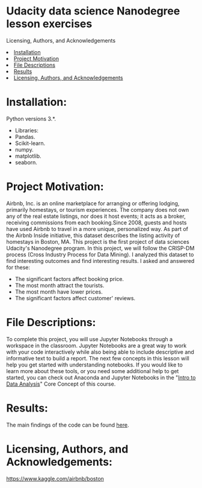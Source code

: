 # Udacity data science Nanodegree lesson exercises

Licensing, Authors, and Acknowledgements
<li><a href="#Installation">Installation</a></li>
<li><a href="#Project Motivation">Project Motivation</a></li>
<li><a href="#File Descriptions">File Descriptions</a></li>
<li><a href="#Results">Results</a></li>
<li><a href="#Licensing, Authors, and Acknowledgements">Licensing, Authors, and Acknowledgements</a></li>

<a id='Installation'></a>
# Installation:
Python versions 3.*.
- Libraries:
- Pandas.
- Scikit-learn.
- numpy.
- matplotlib.
- seaborn.

<a id='Project Motivation'></a>
# Project Motivation:
Airbnb, Inc. is an online marketplace for arranging or offering lodging, primarily homestays, or tourism experiences. The company does not own any of the real estate listings, nor does it host events; it acts as a broker, receiving commissions from each booking.Since 2008, guests and hosts have used Airbnb to travel in a more unique, personalized way. As part of the Airbnb Inside initiative, this dataset describes the listing activity of homestays in Boston, MA. This project is the first project of data sciences Udacity's Nanodegree program. In this project, we will follow the CRISP-DM process (Cross Industry Process for Data Mining). I  analyzed this dataset to find interesting outcomes and find interesting results. I asked and answered for these:

- The significant factors affect booking price.
- The most month attract the tourists.
- The most month have lower prices.
- The significant factors affect customer' reviews.


<a id='File Descriptions'></a>
# File Descriptions:
To complete this project, you will use Jupyter Notebooks through a workspace in the classroom. Jupyter Notebooks are a great way to work with your code interactively while also being able to include descriptive and informative text to build a report. The next few concepts in this lesson will help you get started with understanding notebooks. If you would like to learn more about these tools, or you need some additional help to get started, you can check out Anaconda and Jupyter Notebooks in the "[Intro to Data Analysis](https://classroom.udacity.com/nanodegrees/nd025-mena-connect/parts/24b9c8f5-ef0f-4250-84d9-c5e8f843ed33)" Core Concept of this course.


<a id='Results'></a>
# Results:
The main findings of the code can be found [here](https://medium.com/@EssamAlbishi/sharing-some-outcomes-of-analyzing-airbnb-data-21ffdb160707).


<a id='Licensing, Authors, and Acknowledgements'></a>
# Licensing, Authors, and Acknowledgements:
https://www.kaggle.com/airbnb/boston

